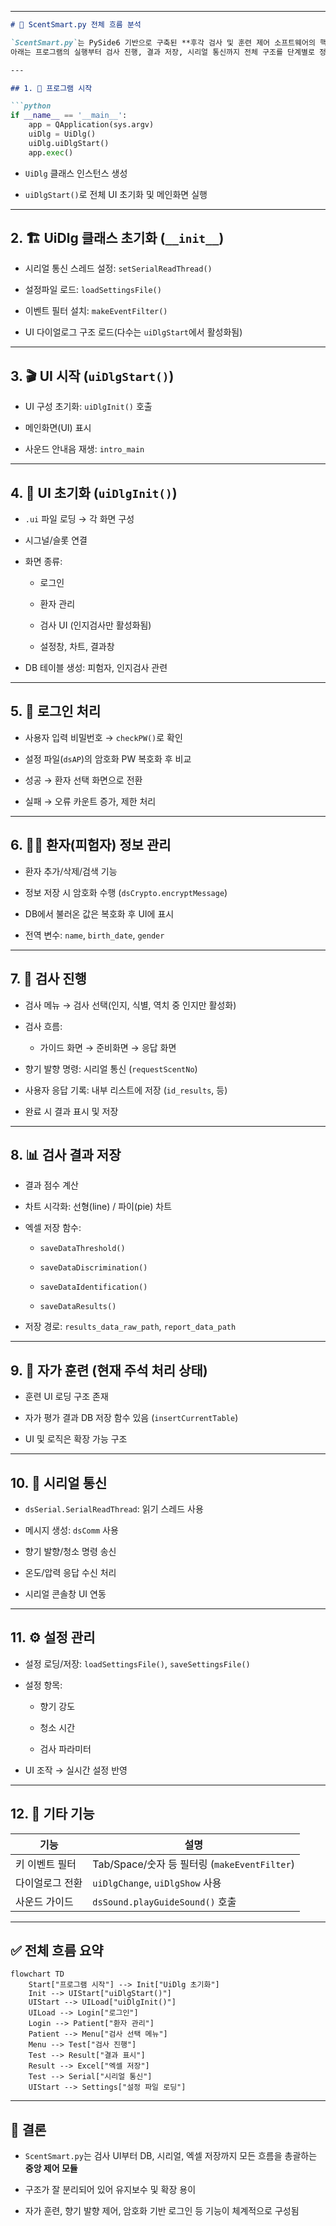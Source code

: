 

---

````markdown
# 🧠 ScentSmart.py 전체 흐름 분석

`ScentSmart.py`는 PySide6 기반으로 구축된 **후각 검사 및 훈련 제어 소프트웨어의 핵심 UI/로직 모듈**입니다.  
아래는 프로그램의 실행부터 검사 진행, 결과 저장, 시리얼 통신까지 전체 구조를 단계별로 정리한 내용입니다.

---

## 1. 🚀 프로그램 시작

```python
if __name__ == '__main__':
    app = QApplication(sys.argv)
    uiDlg = UiDlg()
    uiDlg.uiDlgStart()
    app.exec()
````

- `UiDlg` 클래스 인스턴스 생성
    
- `uiDlgStart()`로 전체 UI 초기화 및 메인화면 실행
    

---

## 2. 🏗️ UiDlg 클래스 초기화 (`__init__`)

- 시리얼 통신 스레드 설정: `setSerialReadThread()`
    
- 설정파일 로드: `loadSettingsFile()`
    
- 이벤트 필터 설치: `makeEventFilter()`
    
- UI 다이얼로그 구조 로드(다수는 `uiDlgStart`에서 활성화됨)
    

---

## 3. 🎬 UI 시작 (`uiDlgStart()`)

- UI 구성 초기화: `uiDlgInit()` 호출
    
- 메인화면(UI) 표시
    
- 사운드 안내음 재생: `intro_main`
    

---

## 4. 🧱 UI 초기화 (`uiDlgInit()`)

- `.ui` 파일 로딩 → 각 화면 구성
    
- 시그널/슬롯 연결
    
- 화면 종류:
    
    - 로그인
        
    - 환자 관리
        
    - 검사 UI (인지검사만 활성화됨)
        
    - 설정창, 차트, 결과창
        
- DB 테이블 생성: 피험자, 인지검사 관련
    

---

## 5. 🔐 로그인 처리

- 사용자 입력 비밀번호 → `checkPW()`로 확인
    
- 설정 파일(`dsAP`)의 암호화 PW 복호화 후 비교
    
- 성공 → 환자 선택 화면으로 전환
    
- 실패 → 오류 카운트 증가, 제한 처리
    

---

## 6. 🧑‍⚕️ 환자(피험자) 정보 관리

- 환자 추가/삭제/검색 기능
    
- 정보 저장 시 암호화 수행 (`dsCrypto.encryptMessage`)
    
- DB에서 불러온 값은 복호화 후 UI에 표시
    
- 전역 변수: `name`, `birth_date`, `gender`
    

---

## 7. 🧪 검사 진행

- 검사 메뉴 → 검사 선택(인지, 식별, 역치 중 인지만 활성화)
    
- 검사 흐름:
    
    - 가이드 화면 → 준비화면 → 응답 화면
        
- 향기 발향 명령: 시리얼 통신 (`requestScentNo`)
    
- 사용자 응답 기록: 내부 리스트에 저장 (`id_results`, 등)
    
- 완료 시 결과 표시 및 저장
    

---

## 8. 📊 검사 결과 저장

- 결과 점수 계산
    
- 차트 시각화: 선형(line) / 파이(pie) 차트
    
- 엑셀 저장 함수:
    
    - `saveDataThreshold()`
        
    - `saveDataDiscrimination()`
        
    - `saveDataIdentification()`
        
    - `saveDataResults()`
        
- 저장 경로: `results_data_raw_path`, `report_data_path`
    

---

## 9. 🧠 자가 훈련 (현재 주석 처리 상태)

- 훈련 UI 로딩 구조 존재
    
- 자가 평가 결과 DB 저장 함수 있음 (`insertCurrentTable`)
    
- UI 및 로직은 확장 가능 구조
    

---

## 10. 📡 시리얼 통신

- `dsSerial.SerialReadThread`: 읽기 스레드 사용
    
- 메시지 생성: `dsComm` 사용
    
- 향기 발향/청소 명령 송신
    
- 온도/압력 응답 수신 처리
    
- 시리얼 콘솔창 UI 연동
    

---

## 11. ⚙️ 설정 관리

- 설정 로딩/저장: `loadSettingsFile()`, `saveSettingsFile()`
    
- 설정 항목:
    
    - 향기 강도
        
    - 청소 시간
        
    - 검사 파라미터
        
- UI 조작 → 실시간 설정 반영
    

---

## 12. 🧩 기타 기능

|기능|설명|
|---|---|
|키 이벤트 필터|Tab/Space/숫자 등 필터링 (`makeEventFilter`)|
|다이얼로그 전환|`uiDlgChange`, `uiDlgShow` 사용|
|사운드 가이드|`dsSound.playGuideSound()` 호출|

---

## ✅ 전체 흐름 요약

```mermaid
flowchart TD
    Start["프로그램 시작"] --> Init["UiDlg 초기화"]
    Init --> UIStart["uiDlgStart()"]
    UIStart --> UILoad["uiDlgInit()"]
    UILoad --> Login["로그인"]
    Login --> Patient["환자 관리"]
    Patient --> Menu["검사 선택 메뉴"]
    Menu --> Test["검사 진행"]
    Test --> Result["결과 표시"]
    Result --> Excel["엑셀 저장"]
    Test --> Serial["시리얼 통신"]
    UIStart --> Settings["설정 파일 로딩"]

```

---

## 📌 결론

- `ScentSmart.py`는 검사 UI부터 DB, 시리얼, 엑셀 저장까지 모든 흐름을 총괄하는 **중앙 제어 모듈**
    
- 구조가 잘 분리되어 있어 유지보수 및 확장 용이
    
- 자가 훈련, 향기 발향 제어, 암호화 기반 로그인 등 기능이 체계적으로 구성됨
    
